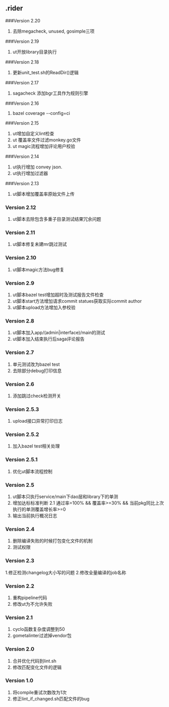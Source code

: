 ## .rider

###Version 2.20
1. 去除megacheck, unused, gosimple三项

###Version 2.19
1. ut开放library目录执行

###Version 2.18
1. 更新unit_test.sh的ReadDir()逻辑

###Version 2.17
1. sagacheck 添加bgr工具作为规则引擎

###Version 2.16
1. bazel coverage --config=ci 

###Version 2.15
1. ut增加自定义lint检查
2. ut 覆盖率文件过滤monkey.go文件
3. ut magic流程增加评论用户校验

###Version 2.14
1. ut执行增加 convey json.
2. ut执行增加过滤器

###Version 2.13
1. ut脚本增加覆盖率原始文件上传

### Version 2.12
1. ut脚本去除包含多重子目录测试结果冗余问题
 
### Version 2.11
1. ut脚本修复未建mr跳过测试

### Version 2.10
1. ut脚本magic方法bug修复

### Version 2.9
1. ut脚本bazel test增加超时及测试报告文件检查
2. ut脚本start方法增加请求commit statues获取实际commit author
3. ut脚本upload方法增加入参校验

### Version 2.8
1. ut脚本加入app/(admin|interface)/main的测试
2. ut脚本加入结束执行后saga评论报告

### Version 2.7
1. 单元测试改为bazel test
2. 去除部分debug打印信息

### Version 2.6
1. 添加跳过check检测开关

### Version 2.5.3
1. upload接口异常打印日志

### Version 2.5.2
1. 加入bazel test相关处理

### Version 2.5.1
1. 优化ut脚本流程控制

### Version 2.5
1. ut脚本只执行service/main下dao层和library下的单测
2. 增加达标标准判断
    2.1 通过率=100% && 覆盖率>=30% && 当前pkg同比上次执行的单测覆盖增长率>=0
3. 输出当前执行概况日志

### Version 2.4
1. 删除编译失败的时候打包变化文件的机制
2. 测试权限

### Version 2.3
1.修正检测changelog大小写的问题
2.修改全量编译的job名称

### Version 2.2
1. 重构pipeline代码
2. 修改ut为不允许失败

### Version 2.1
1. cyclo函数复杂度调整到50
2. gometalinter过滤掉vendor包

### Version 2.0
1. 合并优化代码到lint.sh
2. 修改匹配变化文件的逻辑

### Version 1.0
1. 将compile重试次数改为1次
2. 修正lint_if_changed.sh匹配文件的bug